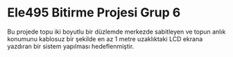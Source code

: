 # Ele495 Bitirme Projesi Grup 6
Bu projede topu iki boyutlu bir düzlemde merkezde sabitleyen ve topun anlık konumunu kablosuz bir şekilde en az 1 metre uzaklıktaki LCD ekrana yazdıran bir sistem yapılması hedeflenmiştir.
